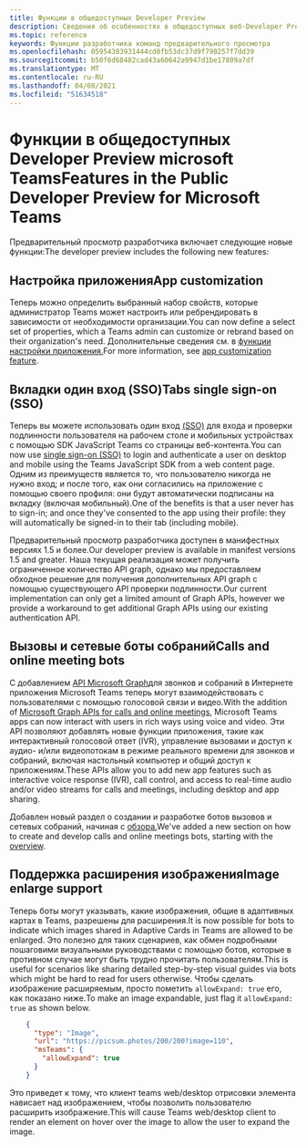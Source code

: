 ```yaml
---
title: Функции в общедоступных Developer Preview
description: Сведения об особенностях в общедоступных веб-Developer Preview
ms.topic: reference
keywords: Функции разработчика команд предварительного просмотра
ms.openlocfilehash: 05954383931444cd0fb53dc37d9f790257f7dd39
ms.sourcegitcommit: b50f6d68482cad43a60642a9947d1be17809a7df
ms.translationtype: MT
ms.contentlocale: ru-RU
ms.lasthandoff: 04/08/2021
ms.locfileid: "51634518"
---
```

# <a name="features-in-the-public-developer-preview-for-microsoft-teams"></a><span data-ttu-id="1cd00-104">Функции в общедоступных Developer Preview microsoft Teams</span><span class="sxs-lookup"><span data-stu-id="1cd00-104">Features in the Public Developer Preview for Microsoft Teams</span></span>

<span data-ttu-id="1cd00-105">Предварительный просмотр разработчика включает следующие новые функции:</span><span class="sxs-lookup"><span data-stu-id="1cd00-105">The developer preview includes the following new features:</span></span>

## <a name="app-customization"></a><span data-ttu-id="1cd00-106">Настройка приложения</span><span class="sxs-lookup"><span data-stu-id="1cd00-106">App customization</span></span>

<span data-ttu-id="1cd00-107">Теперь можно определить выбранный набор свойств, которые администратор Teams может настроить или ребрендировать в зависимости от необходимости организации.</span><span class="sxs-lookup"><span data-stu-id="1cd00-107">You can now define a select set of properties, which a Teams admin can customize or rebrand based on their organization's need.</span></span> <span data-ttu-id="1cd00-108">Дополнительные сведения см. в [функции настройки приложения.](~/concepts/design/design-teams-app-overview.md)</span><span class="sxs-lookup"><span data-stu-id="1cd00-108">For more information, see [app customization feature](~/concepts/design/design-teams-app-overview.md).</span></span>

## <a name="tabs-single-sign-on-sso"></a><span data-ttu-id="1cd00-109">Вкладки один вход (SSO)</span><span class="sxs-lookup"><span data-stu-id="1cd00-109">Tabs single sign-on (SSO)</span></span>

<span data-ttu-id="1cd00-110">Теперь вы можете использовать один вход [(SSO)](~/tabs/how-to/authentication/auth-aad-sso.md) для входа и проверки подлинности пользователя на рабочем столе и мобильных устройствах с помощью SDK JavaScript Teams со страницы веб-контента.</span><span class="sxs-lookup"><span data-stu-id="1cd00-110">You can now use [single sign-on (SSO)](~/tabs/how-to/authentication/auth-aad-sso.md) to login and authenticate a user on desktop and mobile using the Teams JavaScript SDK from a web content page.</span></span> <span data-ttu-id="1cd00-111">Одним из преимуществ является то, что пользователю никогда не нужно вход; и после того, как они согласились на приложение с помощью своего профиля: они будут автоматически подписаны на вкладку (включая мобильный).</span><span class="sxs-lookup"><span data-stu-id="1cd00-111">One of the benefits is that a user never has to sign-in; and once they've consented to the app using their profile: they will automatically be signed-in to their tab (including mobile).</span></span>

<span data-ttu-id="1cd00-112">Предварительный просмотр разработчика доступен в манифестных версиях 1.5 и более.</span><span class="sxs-lookup"><span data-stu-id="1cd00-112">Our developer preview is available in manifest versions 1.5 and greater.</span></span> <span data-ttu-id="1cd00-113">Наша текущая реализация может получить ограниченное количество API graph, однако мы предоставляем обходное решение для получения дополнительных API graph с помощью существующего API проверки подлинности.</span><span class="sxs-lookup"><span data-stu-id="1cd00-113">Our current implementation can only get a limited amount of Graph APIs, however we provide a workaround to get additional Graph APIs using our existing authentication API.</span></span>

## <a name="calls-and-online-meeting-bots"></a><span data-ttu-id="1cd00-114">Вызовы и сетевые боты собраний</span><span class="sxs-lookup"><span data-stu-id="1cd00-114">Calls and online meeting bots</span></span>

<span data-ttu-id="1cd00-115">С добавлением [API Microsoft Graph](/graph/api/resources/communications-api-overview?view=graph-rest-beta&preserve-view=true)для звонков и собраний в Интернете приложения Microsoft Teams теперь могут взаимодействовать с пользователями с помощью голосовой связи и видео.</span><span class="sxs-lookup"><span data-stu-id="1cd00-115">With the addition of [Microsoft Graph APIs for calls and online meetings](/graph/api/resources/communications-api-overview?view=graph-rest-beta&preserve-view=true), Microsoft Teams apps can now interact with users in rich ways using voice and video.</span></span> <span data-ttu-id="1cd00-116">Эти API позволяют добавлять новые функции приложения, такие как интерактивный голосовой ответ (IVR), управление вызовами и доступ к аудио- и/или видеопотокам в режиме реального времени для звонков и собраний, включая настольный компьютер и общий доступ к приложениям.</span><span class="sxs-lookup"><span data-stu-id="1cd00-116">These APIs allow you to add new app features such as interactive voice response (IVR), call control, and access to real-time audio and/or video streams for calls and meetings, including desktop and app sharing.</span></span>

<span data-ttu-id="1cd00-117">Добавлен новый раздел о создании и разработке ботов вызовов и сетевых собраний, начиная с [обзора.](~/bots/calls-and-meetings/calls-meetings-bots-overview.md)</span><span class="sxs-lookup"><span data-stu-id="1cd00-117">We've added a new section on how to create and develop calls and online meetings bots, starting with the [overview](~/bots/calls-and-meetings/calls-meetings-bots-overview.md).</span></span>


## <a name="image-enlarge-support"></a><span data-ttu-id="1cd00-118">Поддержка расширения изображения</span><span class="sxs-lookup"><span data-stu-id="1cd00-118">Image enlarge support</span></span>

<span data-ttu-id="1cd00-119">Теперь боты могут указывать, какие изображения, общие в адаптивных картах в Teams, разрешены для расширения.</span><span class="sxs-lookup"><span data-stu-id="1cd00-119">It is now possible for bots to indicate which images shared in Adaptive Cards in Teams are allowed to be enlarged.</span></span> <span data-ttu-id="1cd00-120">Это полезно для таких сценариев, как обмен подробными пошаговими визуальными руководствами с помощью ботов, которые в противном случае могут быть трудно прочитать пользователям.</span><span class="sxs-lookup"><span data-stu-id="1cd00-120">This is useful for scenarios like sharing detailed step-by-step visual guides via bots which might be hard to read for users otherwise.</span></span> <span data-ttu-id="1cd00-121">Чтобы сделать изображение расширяемым, просто пометить `allowExpand: true` его, как показано ниже.</span><span class="sxs-lookup"><span data-stu-id="1cd00-121">To make an image expandable, just flag it `allowExpand: true` as shown below.</span></span>

```json
    {
      "type": "Image",
      "url": "https://picsum.photos/200/200?image=110",
      "msTeams": {
        "allowExpand": true
      }
    }
```
<span data-ttu-id="1cd00-122">Это приведет к тому, что клиент teams web/desktop отрисовки элемента нависает над изображением, чтобы позволить пользователю расширить изображение.</span><span class="sxs-lookup"><span data-stu-id="1cd00-122">This will cause Teams web/desktop client to render an element on hover over the image to allow the user to expand the image.</span></span>

